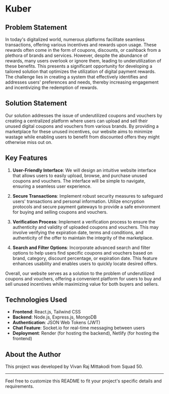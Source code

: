 # Kuber

## Problem Statement

In today's digitalized world, numerous platforms facilitate seamless transactions, offering various incentives and rewards upon usage. These rewards often come in the form of coupons, discounts, or cashback from a plethora of brands and services. However, despite the abundance of rewards, many users overlook or ignore them, leading to underutilization of these benefits. This presents a significant opportunity for developing a tailored solution that optimizes the utilization of digital payment rewards. The challenge lies in creating a system that effectively identifies and addresses users' preferences and needs, thereby increasing engagement and incentivizing the redemption of rewards.

## Solution Statement

Our solution addresses the issue of underutilized coupons and vouchers by creating a centralized platform where users can upload and sell their unused digital coupons and vouchers from various brands. By providing a marketplace for these unused incentives, our website aims to minimize wastage while enabling users to benefit from discounted offers they might otherwise miss out on.

## Key Features

1. **User-Friendly Interface**: We will design an intuitive website interface that allows users to easily upload, browse, and purchase unused coupons and vouchers. The interface will be simple to navigate, ensuring a seamless user experience.

2. **Secure Transactions**: Implement robust security measures to safeguard users' transactions and personal information. Utilize encryption protocols and secure payment gateways to provide a safe environment for buying and selling coupons and vouchers.

3. **Verification Process**: Implement a verification process to ensure the authenticity and validity of uploaded coupons and vouchers. This may involve verifying the expiration date, terms and conditions, and authenticity of the offer to maintain the integrity of the marketplace.

4. **Search and Filter Options**: Incorporate advanced search and filter options to help users find specific coupons and vouchers based on brand, category, discount percentage, or expiration date. This feature enhances usability and enables users to quickly locate desired offers.

Overall, our website serves as a solution to the problem of underutilized coupons and vouchers, offering a convenient platform for users to buy and sell unused incentives while maximizing value for both buyers and sellers.

## Technologies Used

- **Frontend**: React.js, Tailwind CSS
- **Backend**: Node.js, Express.js, MongoDB
- **Authentication**: JSON Web Tokens (JWT)
- **Chat Feature**: Socket.io for real-time messaging between users
- **Deployment**: Render (for hosting the backend), Netlify (for hosting the frontend)

## About the Author

This project was developed by Vivan Raj Mittakodi from Squad 50.

---
Feel free to customize this README to fit your project's specific details and requirements.